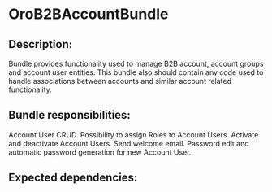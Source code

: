 OroB2BAccountBundle
====================

Description:
------------

Bundle provides functionality used to manage B2B account, account groups and account user entities.
This bundle also should contain any code used to handle associations between accounts and
similar account related functionality.

Bundle responsibilities:
------------------------

Account User CRUD.
Possibility to assign Roles to Account Users.
Activate and deactivate Account Users.
Send welcome email.
Password edit and automatic password generation for new Account User.

Expected dependencies:
----------------------
